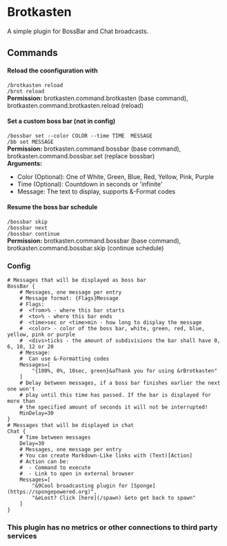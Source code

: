# Brotkasten

A simple plugin for BossBar and Chat broadcasts.

## Commands

#### Reload the coonfiguration with
`/brotkasten reload`  
`/brot reload`  
**Permission:** brotkasten.command.brotkasten (base command), brotkasten.command.brotkasten.reload (reload)

#### Set a custom boss bar (not in config)
`/bossbar set --color COLOR --time TIME  MESSAGE`  
`/bb set MESSAGE`  
**Permission:** brotkasten.command.bossbar (base command), brotkasten.command.bossbar.set (replace bossbar)  
**Arguments:**
* Color (Optional): One of White, Green, Blue, Red, Yellow, Pink, Purple
* Time (Optional): Countdown in seconds or 'infinite'
* Message: The text to display, supports &-Format codes

#### Resume the boss bar schedule
`/bossbar skip`  
`/bossbar next`  
`/bossbar continue`  
**Permission:** brotkasten.command.bossbar (base command), brotkasten.command.bossbar.skip (continue schedule)  

### Config
```
# Messages that will be displayed as boss bar
BossBar {
    # Messages, one message per entry
    # Message format: {Flags}Message
    # Flags:
    #  <from>% - where this bar starts
    #  <to>% - where this bar ends
    #  <time>sec or <time>min - how long to display the message
    #  <color> - color of the boss bar, white, green, red, blue, yellow, pink or purple
    #  <divs>ticks - the amount of subdivisions the bar shall have 0, 6, 10, 12 or 20
    # Message:
    #  Can use &-Formatting codes
    Messages=[
        "{100%, 0%, 10sec, green}&aThank you for using &rBrotkasten"
    ]
    # Delay between messages, if a boss bar finishes earlier the next one won't
    # play until this time has passed. If the bar is displayed for more than
    # the specified amount of seconds it will not be interrupted!
    MinDelay=30
}
# Messages that will be displayed in chat
Chat {
    # Time between messages
    Delay=30
    # Messages, one message per entry
    # You can create Markdown-Like links with (Text)[Action]
    # Action can be:
    #  - Command to execute
    #  - Link to open in external browser
    Messages=[
        "&9Cool broadcasting plugin for [Sponge](https://spongepowered.org)",
        "&eLost? Click [here](/spawn) &eto get back to spawn"
    ]
}
```

### This plugin has no metrics or other connections to third party services